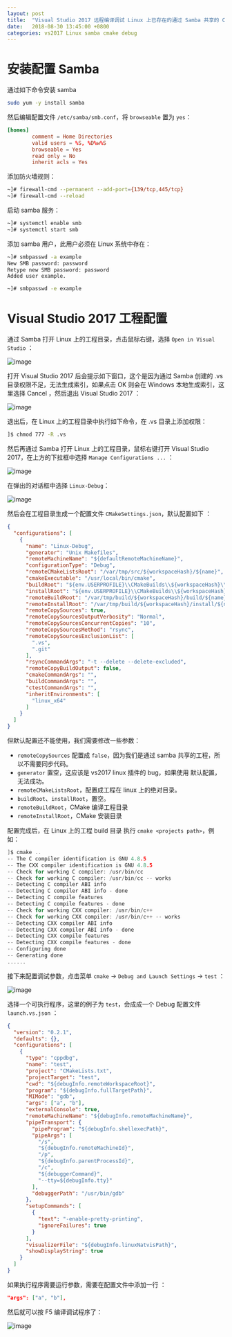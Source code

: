 ```yaml
---
layout: post
title:  "Visual Studio 2017 远程编译调试 Linux 上已存在的通过 Samba 共享的 CMake 工程"
date:   2018-08-30 13:45:00 +0800
categories: vs2017 Linux samba cmake debug
---
```


# 安装配置 Samba

通过如下命令安装 samba

```sh
sudo yum -y install samba
```

然后编辑配置文件 `/etc/samba/smb.conf`，将 `browseable` 置为 `yes`：

```conf
[homes]
        comment = Home Directories
        valid users = %S, %D%w%S
        browseable = Yes
        read only = No
        inherit acls = Yes
```

添加防火墙规则：

```sh
~]# firewall-cmd --permanent --add-port={139/tcp,445/tcp}
~]# firewall-cmd --reload
```

启动 samba 服务：

```sh
~]# systemctl enable smb
~]# systemctl start smb
```

添加 samba 用户，此用户必须在 Linux 系统中存在：

```sh
~]# smbpasswd -a example
New SMB password: password
Retype new SMB password: password
Added user example.

~]# smbpasswd -e example
```

# Visual Studio 2017 工程配置

通过 Samba 打开 Linux 上的工程目录，点击鼠标右键，选择 `Open in Visual Studio` ：

![image](/assets/images/2018-10-12/001.png)

打开 Visual Studio 2017 后会提示如下窗口，这个是因为通过 Samba 创建的 .vs 目录权限不足，无法生成索引，如果点击 OK 则会在 Windows 本地生成索引，这里选择 Cancel ，然后退出 Visual Studio 2017 ：

![image](/assets/images/2018-10-12/002.png)

退出后，在 Linux 上的工程目录中执行如下命令，在 .vs 目录上添加权限：

```sh
]$ chmod 777 -R .vs
```

然后再通过 Samba 打开 Linux 上的工程目录，鼠标右键打开 Visual Studio 2017，在上方的下拉框中选择 `Manage Configurations ...` ：

![image](/assets/images/2018-10-12/003.png)

在弹出的对话框中选择 `Linux-Debug`：

![image](/assets/images/2018-10-12/004.png)

然后会在工程目录生成一个配置文件 `CMakeSettings.json`，默认配置如下 ：

```json
{
  "configurations": [
    {
      "name": "Linux-Debug",
      "generator": "Unix Makefiles",
      "remoteMachineName": "${defaultRemoteMachineName}",
      "configurationType": "Debug",
      "remoteCMakeListsRoot": "/var/tmp/src/${workspaceHash}/${name}",
      "cmakeExecutable": "/usr/local/bin/cmake",
      "buildRoot": "${env.USERPROFILE}\\CMakeBuilds\\${workspaceHash}\\build\\${name}",
      "installRoot": "${env.USERPROFILE}\\CMakeBuilds\\${workspaceHash}\\install\\${name}",
      "remoteBuildRoot": "/var/tmp/build/${workspaceHash}/build/${name}",
      "remoteInstallRoot": "/var/tmp/build/${workspaceHash}/install/${name}",
      "remoteCopySources": true,
      "remoteCopySourcesOutputVerbosity": "Normal",
      "remoteCopySourcesConcurrentCopies": "10",
      "remoteCopySourcesMethod": "rsync",
      "remoteCopySourcesExclusionList": [
        ".vs",
        ".git"
      ],
      "rsyncCommandArgs": "-t --delete --delete-excluded",
      "remoteCopyBuildOutput": false,
      "cmakeCommandArgs": "",
      "buildCommandArgs": "",
      "ctestCommandArgs": "",
      "inheritEnvironments": [
        "linux_x64"
      ]
    }
  ]
}
```

但默认配置还不能使用，我们需要修改一些参数：

* `remoteCopySources` 配置成 `false`，因为我们是通过 samba 共享的工程，所以不需要同步代码。
* `generator` 置空，这应该是 vs2017 linux 插件的 bug，如果使用 默认配置，无法成功。
* `remoteCMakeListsRoot`，配置成工程在 linux 上的绝对目录。
* `buildRoot`、`installRoot`，置空。
* `remoteBuildRoot`，CMake 编译工程目录
* `remoteInstallRoot`，CMake 安装目录

配置完成后，在 Linux 上的工程 build 目录 执行 `cmake <projects path>`，例如：

```c
]$ cmake ..
-- The C compiler identification is GNU 4.8.5
-- The CXX compiler identification is GNU 4.8.5
-- Check for working C compiler: /usr/bin/cc
-- Check for working C compiler: /usr/bin/cc -- works
-- Detecting C compiler ABI info
-- Detecting C compiler ABI info - done
-- Detecting C compile features
-- Detecting C compile features - done
-- Check for working CXX compiler: /usr/bin/c++
-- Check for working CXX compiler: /usr/bin/c++ -- works
-- Detecting CXX compiler ABI info
-- Detecting CXX compiler ABI info - done
-- Detecting CXX compile features
-- Detecting CXX compile features - done
-- Configuring done
-- Generating done
......
```

接下来配置调试参数，点击菜单 `cmake` -> `Debug and Launch Settings` -> `test` ：

![image](/assets/images/2018-10-12/005.png)

选择一个可执行程序，这里的例子为 `test`，会成成一个 Debug 配置文件 `launch.vs.json` ：

```json
{
  "version": "0.2.1",
  "defaults": {},
  "configurations": [
    {
      "type": "cppdbg",
      "name": "test",
      "project": "CMakeLists.txt",
      "projectTarget": "test",
      "cwd": "${debugInfo.remoteWorkspaceRoot}",
      "program": "${debugInfo.fullTargetPath}",
      "MIMode": "gdb",
      "args": ["a", "b"],
      "externalConsole": true,
      "remoteMachineName": "${debugInfo.remoteMachineName}",
      "pipeTransport": {
        "pipeProgram": "${debugInfo.shellexecPath}",
        "pipeArgs": [
          "/s",
          "${debugInfo.remoteMachineId}",
          "/p",
          "${debugInfo.parentProcessId}",
          "/c",
          "${debuggerCommand}",
          "--tty=${debugInfo.tty}"
        ],
        "debuggerPath": "/usr/bin/gdb"
      },
      "setupCommands": [
        {
          "text": "-enable-pretty-printing",
          "ignoreFailures": true
        }
      ],
      "visualizerFile": "${debugInfo.linuxNatvisPath}",
      "showDisplayString": true
    }
  ]
}
```

如果执行程序需要运行参数，需要在配置文件中添加一行 ：

```json
"args": ["a", "b"],
```

然后就可以按 F5 编译调试程序了：

![image](/assets/images/2018-10-12/006.png)
